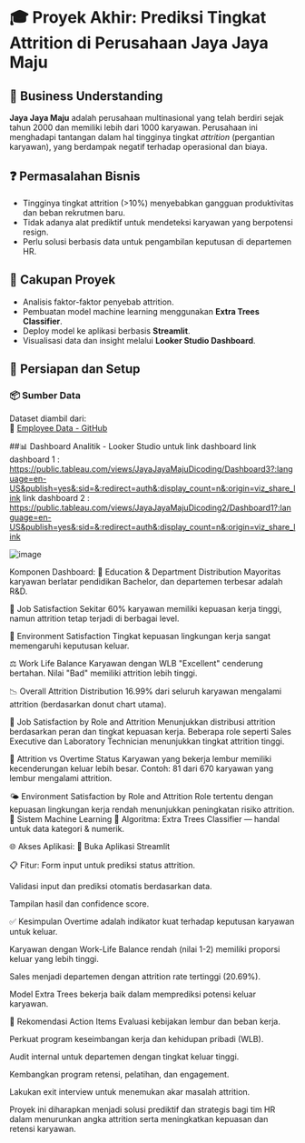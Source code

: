 # 🎓 Proyek Akhir: Prediksi Tingkat Attrition di Perusahaan Jaya Jaya Maju

## 🧠 Business Understanding

**Jaya Jaya Maju** adalah perusahaan multinasional yang telah berdiri sejak tahun 2000 dan memiliki lebih dari 1000 karyawan. Perusahaan ini menghadapi tantangan dalam hal tingginya tingkat *attrition* (pergantian karyawan), yang berdampak negatif terhadap operasional dan biaya.

## ❓ Permasalahan Bisnis

- Tingginya tingkat attrition (>10%) menyebabkan gangguan produktivitas dan beban rekrutmen baru.
- Tidak adanya alat prediktif untuk mendeteksi karyawan yang berpotensi resign.
- Perlu solusi berbasis data untuk pengambilan keputusan di departemen HR.

## 🎯 Cakupan Proyek

- Analisis faktor-faktor penyebab attrition.
- Pembuatan model machine learning menggunakan **Extra Trees Classifier**.
- Deploy model ke aplikasi berbasis **Streamlit**.
- Visualisasi data dan insight melalui **Looker Studio Dashboard**.

## 🔧 Persiapan dan Setup

### 📦 Sumber Data
Dataset diambil dari:  
🔗 [Employee Data - GitHub](https://github.com/dicodingacademy/dicoding_dataset/blob/main/employee/employee_data.csv)

##📊 Dashboard Analitik - Looker Studio
untuk link dashboard
link dashboard 1 : https://public.tableau.com/views/JayaJayaMajuDicoding/Dashboard3?:language=en-US&publish=yes&:sid=&:redirect=auth&:display_count=n&:origin=viz_share_link
link dashboard 2 : https://public.tableau.com/views/JayaJayaMajuDicoding2/Dashboard1?:language=en-US&publish=yes&:sid=&:redirect=auth&:display_count=n&:origin=viz_share_link

![image](https://github.com/user-attachments/assets/24963151-707c-43b6-8540-8d008e210d54)


Komponen Dashboard:
📘 Education & Department Distribution
Mayoritas karyawan berlatar pendidikan Bachelor, dan departemen terbesar adalah R&D.

💼 Job Satisfaction
Sekitar 60% karyawan memiliki kepuasan kerja tinggi, namun attrition tetap terjadi di berbagai level.

🌿 Environment Satisfaction
Tingkat kepuasan lingkungan kerja sangat memengaruhi keputusan keluar.

⚖️ Work Life Balance
Karyawan dengan WLB "Excellent" cenderung bertahan. Nilai "Bad" memiliki attrition lebih tinggi.

📉 Overall Attrition Distribution
16.99% dari seluruh karyawan mengalami attrition (berdasarkan donut chart utama).

🧾 Job Satisfaction by Role and Attrition
Menunjukkan distribusi attrition berdasarkan peran dan tingkat kepuasan kerja. Beberapa role seperti Sales Executive dan Laboratory Technician menunjukkan tingkat attrition tinggi.

🔁 Attrition vs Overtime Status
Karyawan yang bekerja lembur memiliki kecenderungan keluar lebih besar. Contoh: 81 dari 670 karyawan yang lembur mengalami attrition.

🌤️ Environment Satisfaction by Role and Attrition
Role tertentu dengan kepuasan lingkungan kerja rendah menunjukkan peningkatan risiko attrition.
🤖 Sistem Machine Learning
📌 Algoritma:
Extra Trees Classifier — handal untuk data kategori & numerik.

🌐 Akses Aplikasi:
🔗 Buka Aplikasi Streamlit

📋 Fitur:
Form input untuk prediksi status attrition.

Validasi input dan prediksi otomatis berdasarkan data.

Tampilan hasil dan confidence score.

✅ Kesimpulan
Overtime adalah indikator kuat terhadap keputusan karyawan untuk keluar.

Karyawan dengan Work-Life Balance rendah (nilai 1-2) memiliki proporsi keluar yang lebih tinggi.

Sales menjadi departemen dengan attrition rate tertinggi (20.69%).

Model Extra Trees bekerja baik dalam memprediksi potensi keluar karyawan.

📌 Rekomendasi Action Items
Evaluasi kebijakan lembur dan beban kerja.

Perkuat program keseimbangan kerja dan kehidupan pribadi (WLB).

Audit internal untuk departemen dengan tingkat keluar tinggi.

Kembangkan program retensi, pelatihan, dan engagement.

Lakukan exit interview untuk menemukan akar masalah attrition.

Proyek ini diharapkan menjadi solusi prediktif dan strategis bagi tim HR dalam menurunkan angka attrition serta meningkatkan kepuasan dan retensi karyawan.
